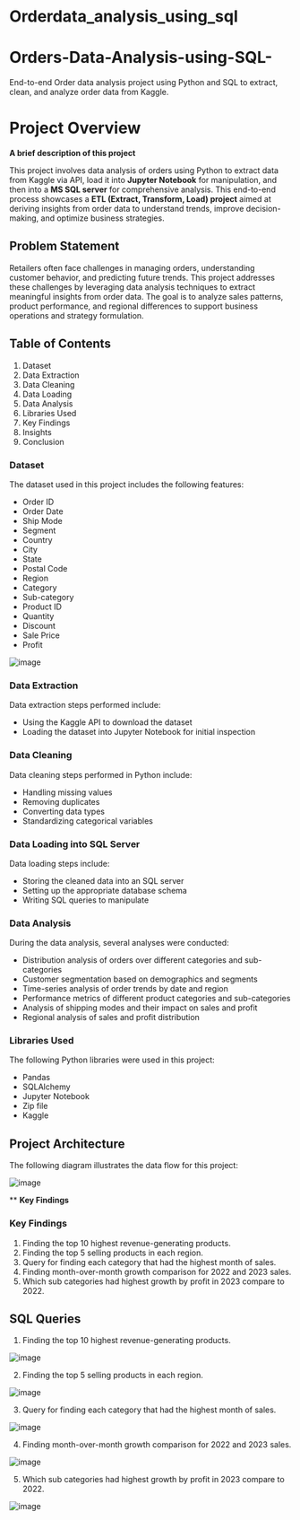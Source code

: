 # Orderdata_analysis_using_sql
# Orders-Data-Analysis-using-SQL-
End-to-end Order data analysis project using Python and SQL to extract, clean, and analyze order data from Kaggle.

# **Project Overview**

**A brief description of this project**

This project involves data analysis of orders using Python to extract data from Kaggle via API, load it into **Jupyter Notebook**  for manipulation, and then into a **MS SQL server** for comprehensive analysis. This end-to-end process showcases a  **ETL (Extract, Transform, Load) project** aimed at deriving insights from order data to understand trends, improve decision-making, and optimize business strategies.


## **Problem Statement**

Retailers often face challenges in managing orders, understanding customer behavior, and predicting future trends. This project addresses these challenges by leveraging data analysis techniques to extract meaningful insights from order data. The goal is to analyze sales patterns, product performance, and regional differences to support business operations and strategy formulation.

## **Table of Contents**
1. Dataset
2. Data Extraction
3. Data Cleaning
4. Data Loading
5. Data Analysis
6. Libraries Used
7. Key Findings
8. Insights
9. Conclusion

### **Dataset**
The dataset used in this project includes the following features:

- Order ID
- Order Date
- Ship Mode
- Segment
- Country
- City
- State
- Postal Code
- Region
- Category
- Sub-category
- Product ID
- Quantity
- Discount
- Sale Price
- Profit

![image](https://github.com/MithilKothari/Orders-Data-Analysis-using-SQL-/assets/156261969/f3033b7a-8a8d-48bf-9f89-638e9f3933cc)

### **Data Extraction**
Data extraction steps performed include:

- Using the Kaggle API to download the dataset
- Loading the dataset into Jupyter Notebook for initial inspection

### **Data Cleaning**
Data cleaning steps performed in Python include:

- Handling missing values
- Removing duplicates
- Converting data types
- Standardizing categorical variables

### **Data Loading into SQL Server**
Data loading steps include:

- Storing the cleaned data into an SQL server
- Setting up the appropriate database schema
- Writing SQL queries to manipulate

### **Data Analysis**
During the data analysis, several analyses were conducted:

- Distribution analysis of orders over different categories and sub-categories
- Customer segmentation based on demographics and segments
- Time-series analysis of order trends by date and region
- Performance metrics of different product categories and sub-categories
- Analysis of shipping modes and their impact on sales and profit
- Regional analysis of sales and profit distribution

### **Libraries Used**

The following Python libraries were used in this project:

- Pandas
- SQLAlchemy
- Jupyter Notebook
- Zip file
- Kaggle

## **Project Architecture**

The following diagram illustrates the data flow for this project:

![image](https://github.com/MithilKothari/Orders-Data-Analysis-using-SQL-/assets/156261969/5b8924d1-9239-4192-9ae9-c4a8ee5ac46c)

** **Key Findings**

### **Key Findings**

1. Finding the top 10 highest revenue-generating products.
2. Finding the top 5 selling products in each region.
3. Query for finding each category that had the highest month of sales.
4. Finding month-over-month growth comparison for 2022 and 2023 sales.
5. Which sub categories had highest growth by profit in 2023 compare to 2022.

## SQL Queries 

1. Finding the top 10 highest revenue-generating products.

![image](https://github.com/MithilKothari/Orders-Data-Analysis-using-SQL-/assets/156261969/ef5ed962-63b9-4dc5-9a2c-1d9bcacacfb8)

2. Finding the top 5 selling products in each region.

![image](https://github.com/MithilKothari/Orders-Data-Analysis-using-SQL-/assets/156261969/ceba476b-fb07-44b5-b34b-aa248a5ab364)

3. Query for finding each category that had the highest month of sales.

![image](https://github.com/MithilKothari/Orders-Data-Analysis-using-SQL-/assets/156261969/8e40d9f4-0006-4346-811d-35a22602f354)

4. Finding month-over-month growth comparison for 2022 and 2023 sales.

![image](https://github.com/MithilKothari/Orders-Data-Analysis-using-SQL-/assets/156261969/84607407-25a7-49c4-b598-0fc48cd2cc87)

5. Which sub categories had highest growth by profit in 2023 compare to 2022.

![image](https://github.com/MithilKothari/Orders-Data-Analysis-using-SQL-/assets/156261969/96886db9-74fd-466a-b707-3b98afe32dc3)

